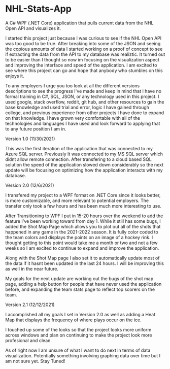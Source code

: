 # NHL-Stats-App
A C# WPF (.NET Core) application that pulls current data from the NHL Open API and visualizes it. 

I started this project just because I was curious to see if the NHL Open API was too good to be true. After breaking into some of the JSON and seeing the copious amounts of data I started working on a proof of concept to see if extracting the data from the API to my database was realiztic. It turned out to be easier than I thought so now im focusing on the visualization aspect and improving the interface and speed of the application. I am excited to see where this project can go and hope that anybody who stumbles on this enjoys it.

To any employers I urge you too look at all the different versions descriptions to see the progress I've made and keep in mind that I have no formal training in C#, SQL, JSON, or any technology used in this project. I used google, stack overflow, reddit, git hub, and other resources to gain the base knowledge and used trial and error, logic I have gained through college, and previous experience from other projects I have done to expand on that knowledge. I have grown very comfortable with all of the technologies and languages I have used and look forward to applying that to any future position I am in.

Version 1.0 (11/30/2021)

This was the first iteration of the application that was connected to my Azure SQL server. Previously It was connected to my MS SQL server which didnt allow remote connection.
After transfering to a cloud based SQL solution the speed of the application slowed down considerably so the next update will be focusing on optimizing how the application interacts with my database.

Version 2.0 (12/6/2021)

I transfered my project to a WPF format on .NET Core since it looks better, is more customizable, and more relevant to potential employers. The transfer only took a few hours and has been much more interesting to use.

After Transitioning to WPF I put in 15-20 hours over the weekend to add the feature I've been working toward from day 1. While it still has some bugs, I added the Shot Map Page which allows you to plot out all of the shots that happened in any game in the 2021-2022 season. It is fully color coded to the team colors and displays the points on an image of a hockey rink. I thought getting to this point would take me a month or two and not a few weeks so I am excited to continue to expand and improve the application.

Along with the Shot Map page I also set it to automatically update most of the data if it hasnt been updated in the last 24 hours. I will be improving this as well in the near future.

My goals for the next update are working out the bugs of the shot map page, adding a help button for people that have never used the application before, and expanding the team stats page to reflect top scorers on the team. 

Version 2.1 (12/12/2021)

I accomplished all my goals I set in Version 2.0 as well as adding a Heat Map that displays the frequency of where plays occur on the ice.

I touched up some of the looks so that the project looks more uniform across windows and plan on continuing to make the project look more profesional and clean. 

As of right now I am unsure of what I want to do next in terms of data visualization. Potentially something involving graphing data over time but I am not sure yet. Stay Tuned!

